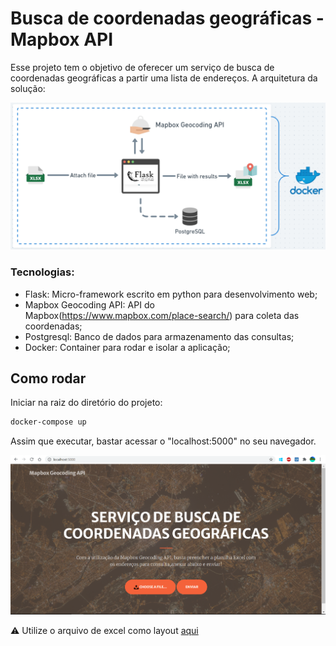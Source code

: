 # Busca de coordenadas geográficas - Mapbox API
 
Esse projeto tem o objetivo de oferecer um serviço de busca de coordenadas geográficas a partir uma lista de endereços. A arquitetura da solução:

![Project_img](img/project_diagram.png)

### Tecnologias:

- Flask: Micro-framework escrito em python para desenvolvimento web;
- Mapbox Geocoding API: API do Mapbox(https://www.mapbox.com/place-search/) para coleta das coordenadas;
- Postgresql: Banco de dados para armazenamento das consultas;
- Docker: Container para rodar e isolar a aplicação;

## Como rodar

Iniciar na raiz do diretório do projeto:

```bash
docker-compose up
```
Assim que executar, bastar acessar o "localhost:5000" no seu navegador.

![print_web](img/print_web.png)

⚠️ Utilize o arquivo de excel como layout [aqui](file/)




